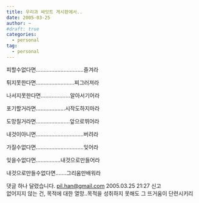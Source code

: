 ```yaml
---
title: 우리과 싸잇트 게시판에서..
date: 2005-03-25
author: ~
#draft: true
categories:
  - personal
tag:
  - personal
---
```




피할수없다면...............................즐겨라 

튀지못한다면.........................찌그러져라 

나서지못한다면...................알아서기어라 

포기할거라면...................시작도하지마라 

도망칠거라면......................앞으로뛰어라 

내것이아니면...............................버려라 

가질수없다면...............................잊어라 

잊을수없다면................내것으로만들어라 

내것으로만들수없다면.......그리움만배워라


 댓글 하나 달렸습니다.
 pil.han@gmail.com 2005.03.25 21:27 신고   
없어지지 않는 건, 목적에 대한 열망..목적을 성취하지 못해도 그 뜨거움이 단련시키리




